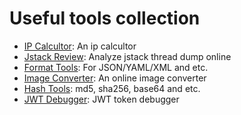 # Useful tools collection

* [IP Calcultor](/ip-calculator): An ip calcultor
* [Jstack Review](/jstack-review): Analyze jstack thread dump online
* [Format Tools](/format-tools): For JSON/YAML/XML and etc.
* [Image Converter](/webp2jpg-online): An online image converter
* [Hash Tools](/hash-tools): md5, sha256, base64 and etc.
* [JWT Debugger](/jwt-debugger): JWT token debugger